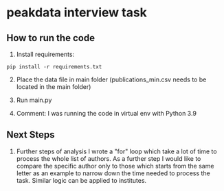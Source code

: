 # peakdata interview task


## How to run the code

1. Install requirements:

```
pip install -r requirements.txt
```

2. Place the data file in main folder
   (publications_min.csv needs to be located in the main folder)

3. Run main.py

4. Comment: I was running the code in virtual env with Python 3.9

## Next Steps
1. Further steps of analysis
    I wrote a "for" loop which take a lot of time to process the whole list of authors.
    As a further step I would like to compare the specific author only to those which starts from the same letter as an example to narrow down the time needed to process the task.
    Similar logic can be applied to institutes.
    